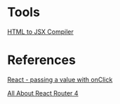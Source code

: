 # Tools

[HTML to JSX Compiler](https://magic.reactjs.net/htmltojsx.htm)

# References

[React - passing a value with onClick](http://derpturkey.com/react-pass-value-with-onclick/)

[All About React Router 4](https://css-tricks.com/react-router-4/)